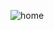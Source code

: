 ![home](https://user-images.githubusercontent.com/84075404/149713822-6c4175c0-a334-4c56-990e-65eb3fe0d621.png)

